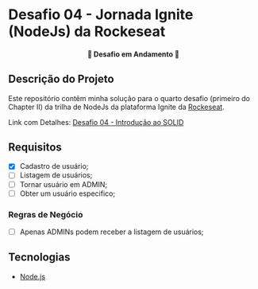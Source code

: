 # Desafio 04 - Jornada Ignite (NodeJs) da Rockeseat

<h4 align="center"> 
	🚧  Desafio em Andamento  🚧
</h4>

## Descrição do Projeto
Este repositório contêm minha solução para o quarto desafio (primeiro do Chapter II) da trilha de NodeJs da plataforma Ignite da [Rockeseat](https://www.rocketseat.com.br/).

Link com Detalhes: [Desafio 04 - Introdução ao SOLID](https://www.notion.so/Desafio-01-Introdu-o-ao-SOLID-3b9be286fac0482ca3b275473ddd2d72)


## Requisitos
- [x] Cadastro de usuário;
- [ ] Listagem de usuários;
- [ ] Tornar usuário em ADMIN;
- [ ] Obter um usuário especifico;

### Regras de Negócio
- [ ] Apenas ADMINs podem receber a listagem de usuários;

## Tecnologias
- [Node.js](https://nodejs.org/)